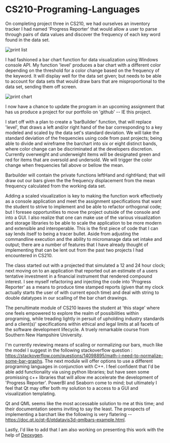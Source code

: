 # CS210-Programing-Languages

On completing project three in CS210, we had ourselves an inventory tracker I had named 'Progress Reporter' that would allow a user to parse through pairs of data values and discover the frequency of each key word found in the data set.

![print list](https://github.com/eduardodothost/CS210-Programing-Languages/assets/78989515/a71329da-621c-48d6-9a64-055584fe8818)

I had fashioned a bar chart function for data visualization using Windows console API. My function 'level' produces a bar chart with a different color depending on the threshold for a color change based on the frequency of the keyword. It will display well for the data set given; but needs to be able to account for data sets that would draw bars that are misproportional to the data set, sending them off screen.

![print chart](https://github.com/eduardodothost/CS210-Programing-Languages/assets/78989515/55cbc82d-49cb-477a-ab74-74ba2109f0e9)


I now have a chance to update the program in an upcoming assignment that has us produce a project for our portfolio on 'github' --  IE this project.

I start off with a plan to create a 'barBuilder' function, that will replace 'level', that draws a left and/or right hand of the bar corresponding to a key modeled and scaled by the data set's standard deviation. We will take the standard deviation of the frequencies using code from past projects; being able to divide and wireframe the barchart into six or eight distinct bands, where color change can be discriminated at the developers discretion. Currently overweight and underweight items will be designated green and red for items that are oversold and undersold. We will trigger the color change when frequencies fall above or bellow the mean.

Barbuilder will contain the private functions leftHand and rightHand; that will draw out our bars given the the frequency displacement from the mean frequency calculated from the working data set.

Adding a scaled visualization is key to making the function work effectively as a console application and meet the assignment specifications that want the student to strive to implement and be able to refactor orthogonal code; but I foresee opportunities to move the project outside of the console and into a GUI. I also realize that one can make use of the various visualization and storage libraries to be able to scale the application to be more modern and extensible and interoperable. This is the first piece of code that I can say lends itself to being a tracer bullet. Aside from adjusting the commandline execution and the ability to micromanage data set intake and output; there are a number of features that I have already thought of implementing that can be lent out from the past two projects I had encountered in CS210.

The class started out with a projected that simulated a 12 and 24 hour clock; next moving on to an application that reported out an estimate of a users tentative investment in a financial instrument that rendered compound interest. I see myself refactoring and injecting the code into 'Progress Reporter' as a means to produce time stamped reports (given that my clock actually starts the user of with current epoch time) and deal with string to double datatypes in our scalling of the bar chart drawings.

The penultimate module of CS210 leaves the student at 'this stage' where one feels empowered to explore the realm of possibilities within programing, while treading lightly in persuit of upholding industry standards and a client(s)' specifications within ethical and legal limits at all facets of the software development lifecycle. A truely remarkable course from Southern New Hampshire University.

I'm currently reviewing means of scaling or normalizing our bars, much like the model I suggest in the following stackoverflow question : https://stackoverflow.com/questions/14098895/math-i-need-to-normalize-some-bar-graphs. The next module will offer options to use a different programing languages in conjunction with C++. I feel confident that I'd be able add functionality via using python libraries; but have seen some promissing c++ libraries that will allow me accelerate the development of 'Progress Reporter'. PowerBI and Seaborn come to mind; but ultimately I feel that Qt may offer both my solution to a access to a GUI and visualization templating.

Qt and QML seems like the most accessable solution to me at this time; and their documentation seems inviting to say the least. The prospects of implementing a barchart like the following is very flatering -- https://doc.qt.io/qt-6/qtdatavis3d-qmlbars-example.html. 

Lastly, I'd like to add that I am also working on presenting this work with the help of [Deoxygen](https://doxygen.nl).
